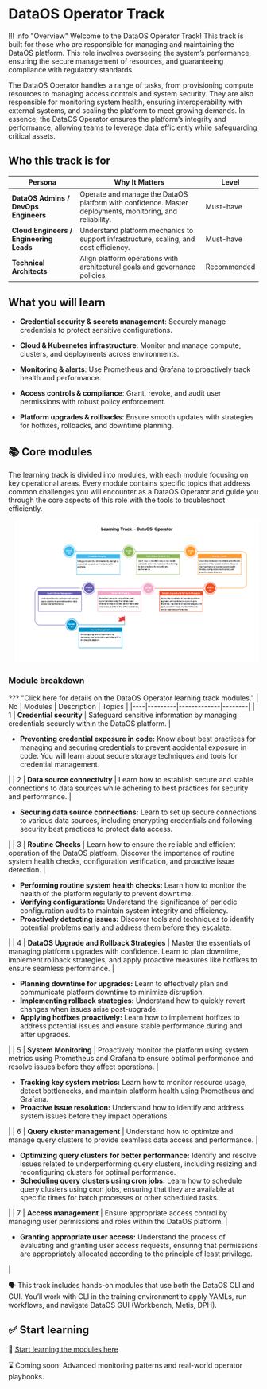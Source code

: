 # DataOS Operator Track

!!! info "Overview"
    Welcome to the DataOS Operator Track! This track is built for those who are responsible for managing and maintaining the DataOS platform. This role involves overseeing the system’s performance, ensuring the secure management of resources, and guaranteeing compliance with regulatory standards. 

The DataOS Operator handles a range of tasks, from provisioning compute resources to managing access controls and system security. They are also responsible for monitoring system health, ensuring interoperability with external systems, and scaling the platform to meet growing demands. In essence, the DataOS Operator ensures the platform’s integrity and performance, allowing teams to leverage data efficiently while safeguarding critical assets.

## Who this track is for

| **Persona**                           | **Why It Matters**                                                                                               | **Level**     |
|--------------------------------------|------------------------------------------------------------------------------------------------------------------|---------------|
| **DataOS Admins / DevOps Engineers** | Operate and manage the DataOS platform with confidence. Master deployments, monitoring, and reliability.         | Must-have     |
| **Cloud Engineers / Engineering Leads** | Understand platform mechanics to support infrastructure, scaling, and cost efficiency.                          | Must-have     |
| **Technical Architects**             | Align platform operations with architectural goals and governance policies.                                      | Recommended   |

## What you will learn

- **Credential security & secrets management**: Securely manage credentials to protect sensitive configurations.

- **Cloud & Kubernetes infrastructure**: Monitor and manage compute, clusters, and deployments across environments.

- **Monitoring & alerts**: Use Prometheus and Grafana to proactively track health and performance.

- **Access controls & compliance**: Grant, revoke, and audit user permissions with robust policy enforcement.

- **Platform upgrades & rollbacks**: Ensure smooth updates with strategies for hotfixes, rollbacks, and downtime planning.


## 📚 Core modules

The learning track is divided into modules, with each module focusing on key operational areas. Every module contains specific topics that address common challenges you will encounter as a DataOS Operator and guide you through the core aspects of this role with the tools to troubleshoot efficiently.

<div style="text-align: left; padding-left: 1em;">
<img src="/learn/lt_dataos_operator.jpg" alt="infographics">
</div>

### **Module breakdown**

??? "Click here for details on the DataOS Operator learning track modules." 
    | No | Modules | Description | Topics |
    |----|---------|-------------|--------|
    | 1  | **Credential security** | Safeguard sensitive information by managing credentials securely within the DataOS platform. | <ul><li><strong>Preventing credential exposure in code:</strong> Know about best practices for managing and securing credentials to prevent accidental exposure in code. You will learn about secure storage techniques and tools for credential management.</li></ul> |
    | 2  | **Data source connectivity** | Learn how to establish secure and stable connections to data sources while adhering to best practices for security and performance. | <ul><li><strong>Securing data source connections:</strong> Learn to set up secure connections to various data sources, including encrypting credentials and following security best practices to protect data access.</li></ul> |
    | 3  | **Routine Checks** | Learn how to ensure the reliable and efficient operation of the DataOS platform. Discover the importance of routine system health checks, configuration verification, and proactive issue detection. | <ul><li><strong>Performing routine system health checks:</strong> Learn how to monitor the health of the platform regularly to prevent downtime.</li><li><strong>Verifying configurations:</strong> Understand the significance of periodic configuration audits to maintain system integrity and efficiency.</li><li><strong>Proactively detecting issues:</strong> Discover tools and techniques to identify potential problems early and address them before they escalate.</li></ul> |
    | 4  | **DataOS Upgrade and Rollback Strategies** | Master the essentials of managing platform upgrades with confidence. Learn to plan downtime, implement rollback strategies, and apply proactive measures like hotfixes to ensure seamless performance. | <ul><li><strong>Planning downtime for upgrades:</strong> Learn to effectively plan and communicate platform downtime to minimize disruption.</li><li><strong>Implementing rollback strategies:</strong> Understand how to quickly revert changes when issues arise post-upgrade.</li><li><strong>Applying hotfixes proactively:</strong> Learn how to implement hotfixes to address potential issues and ensure stable performance during and after upgrades.</li></ul> |
    | 5  | **System Monitoring** | Proactively monitor the platform using system metrics using Prometheus and Grafana to ensure optimal performance and resolve issues before they affect operations. | <ul><li><strong>Tracking key system metrics:</strong> Learn how to monitor resource usage, detect bottlenecks, and maintain platform health using Prometheus and Grafana.</li><li><strong>Proactive issue resolution:</strong> Understand how to identify and address system issues before they impact operations.</li></ul> |
    | 6  | **Query cluster management** | Understand how to optimize and manage query clusters to provide seamless data access and performance. | <ul><li><strong>Optimizing query clusters for better performance:</strong> Identify and resolve issues related to underperforming query clusters, including resizing and reconfiguring clusters for optimal performance.</li><li><strong>Scheduling query clusters using cron jobs:</strong> Learn how to schedule query clusters using cron jobs, ensuring that they are available at specific times for batch processes or other scheduled tasks.</li></ul> |
    | 7  | **Access management** | Ensure appropriate access control by managing user permissions and roles within the DataOS platform. | <ul><li><strong>Granting appropriate user access:</strong> Understand the process of evaluating and granting user access requests, ensuring that permissions are appropriately allocated according to the principle of least privilege.</li></ul> |


<aside class="callout">
🗣 This track includes hands-on modules that use both the DataOS CLI and GUI. You’ll work with CLI in the training environment to apply YAMLs, run workflows, and navigate DataOS GUI (Workbench, Metis, DPH).
</aside>



## ✅ Start learning 

:rocket: [Start learning the modules here](/learn_new/operator_learn_track/)

:hourglass: Coming soon: Advanced monitoring patterns and real-world operator playbooks.
